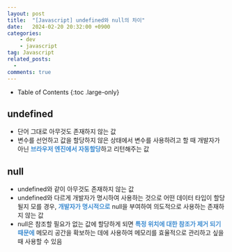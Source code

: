 ```yaml
---
layout: post
title:  "[Javascript] undefined와 null의 차이"
date:   2024-02-20 20:32:00 +0900
categories: 
    - dev
    - javascript
tag: Javascript
related_posts:
  - 
comments: true
---
```


- Table of Contents
{:toc .large-only}

## undefined
- 단어 그대로 아무것도 존재하지 않는 값
- 변수를 선언하고 값을 할당하지 않은 상태에서 변수를 사용하려고 할 때 개발자가 아닌 <span style="color:#3d8cd1;font-weight: bold;" >브라우저 엔진에서 자동할당</span>하고 리턴해주는 값

## null
- undefined와 같이 아무것도 존재하지 않는 값
- undefined와 다르게 개발자가 명시하여 사용하는 것으로 어떤 데이터 타입이 할당될지 모를 경우, <span style="color:#3d8cd1;font-weight: bold;" >개발자가 명시적으로</span> null을 부여하여 의도적으로 사용하는 존재하지 않는 값
- null은 참조할 필요가 없는 값에 할당하게 되면 <span style="color:#3d8cd1;font-weight: bold;" >특정 위치에 대한 참조가 제거 되기 때문에</span> 메모리 공간을 확보하는 데에 사용하여 메모리를 효율적으로 관리하고 싶을 때 사용할 수 있음